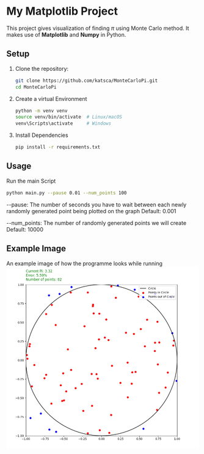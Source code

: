 # My Matplotlib Project

This project gives visualization of finding $\pi$ using Monte Carlo method. It makes use of **Matplotlib** and **Numpy** in Python.

## Setup

1. Clone the repository:
   ```bash
   git clone https://github.com/katsca/MonteCarloPi.git
   cd MonteCarloPi
   
2. Create a virtual Environment 
   ```bash
   python -m venv venv
   source venv/bin/activate  # Linux/macOS
   venv\Scripts\activate     # Windows

3. Install Dependencies
   ```bash
   pip install -r requirements.txt
   
## Usage

Run the main Script
   ```bash
   python main.py --pause 0.01 --num_points 100
   ```
--pause:
   The number of seconds you have to wait between each newly randomly generated point being plotted on the graph
   Default: 0.001

--num_points:
   The number of randomly generated points we will create
   Default: 10000

## Example Image

An example image of how the programme looks while running
![alt text](https://github.com/katsca/MonteCarloPi/blob/main/ExampleImage.png?raw=true)
